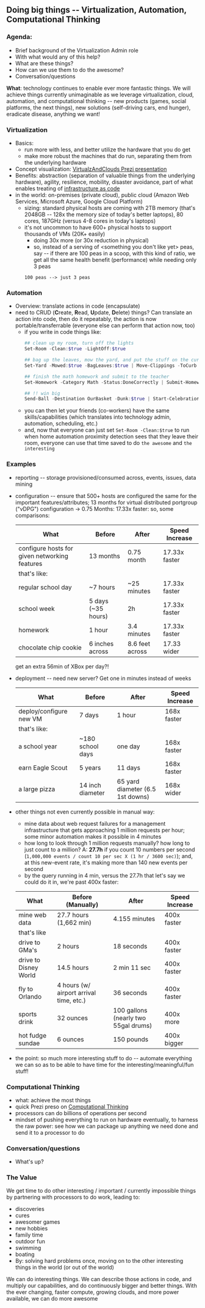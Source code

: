 ##  Doing big things -- Virtualization, Automation, Computational Thinking

### Agenda:
- Brief background of the Virtualization Admin role
- With what would any of this help?
- What are these things?
- How can we use them to do the awesome?
- Conversation/questions

**What**:  technology continues to enable ever more fantastic things. We will achieve things currently unimaginable as we leverage virtualization, cloud, automation, and computational thinking -- new products (games, social platforms, the next things), new solutions (self-driving cars, end hunger), eradicate disease, anything we want!

### Virtualization
- Basics:
    - run more with less, and better utilize the hardware that you do get
    - make more robust the machines that do run, separating them from the underlying hardware
- Concept visualization:  [VirtualzAndClouds Prezi presentation](https://prezi.com/p/9v-hntpnwdvu/)
- Benefits:  abstraction (separation of valuable things from the underlying hardware), agility, resilience, mobility, disaster avoidance, part of what enables treating of [infrastructure as code](https://github.com/awslabs/aws-cloudformation-templates/blob/master/aws/services/ElasticLoadBalancing/ELBWithLockedDownAutoScaledInstances.yaml)
- in the world:  on-premises (private cloud), public cloud (Amazon Web Services, Microsoft Azure, Google Cloud Platform)
    - sizing:  standard physical hosts are coming with 2TB memory (that's 2048GB -- 128x the memory size of today's better laptops), 80 cores, 187GHz (versus 4-8 cores in today's laptops)
    - it's not uncommon to have 600+ physical hosts to support thousands of VMs (20K+ easily)
        - doing 30x more (or 30x reduction in physical)
        - so, instead of a serving of \<something you don't like yet> peas, say -- if there are 100 peas in a scoop, with this kind of ratio, we get all the same health benefit (performance) while needing only 3 peas
        ```
        100 peas --> just 3 peas
        ```

### Automation
- Overview: translate actions in code (encapsulate)
- need to CRUD (**C**reate, **R**ead, **U**pdate, **D**elete) things?  Can translate an action into code, then do it repeatably, the action is now portable/transferrable (everyone else can perform that action now, too)
    - if you write in code things like:
        ```PowerShell
        ## clean up my room, turn off the lights
        Set-Room -Clean:$true -LightOff:$true

        ## bag up the leaves, mow the yard, and put the stuff on the curb
        Set-Yard -Mowed:$true -BagLeaves:$true | Move-Clippings -ToCurb

        ## finish the math homework and submit to the teacher
        Set-Homework -Category Math -Status:DoneCorrectly | Submit-Homework -Destination teacher@MySchool

        ## !! win big
        Send-Ball -Destination OurBasket -Dunk:$true | Start-Celebration -DoMoonwalk:$true
        ```
    - you can then let your friends (co-workers) have the same skills/capabilities (which translates into technology admin, automation, scheduling, etc.)
    - and, now that everyone can just set `Set-Room -Clean:$true` to run when home automation proximity detection sees that they leave their room, everyone can use that time saved to do `the awesome` and `the interesting`

### Examples
- reporting -- storage provisioned/consumed across, events, issues, data mining
- configuration -- ensure that 500+ hosts are configured the same for the important features/attributes; 13 months for virtual distributed portgroup ("vDPG") configuration -> 0.75 Months:  17.33x faster:  so, some comparisons:

    | What | Before | After | Speed Increase |
    | -------- | ----- | ------ | -------- |
    configure hosts for given networking features | 13 months | 0.75 month | 17.33x faster
    that's like: |
    regular school day | ~7 hours | ~25 minutes | 17.33x faster
    school week | 5 days (~35 hours) | 2h | 17.33x faster
    homework | 1 hour | 3.4 minutes | 17.33x faster
    chocolate chip cookie | 6 inches across | 8.6 feet across | 17.33 wider

    get an extra 56min of XBox per day?!
- deployment -- need new server?  Get one in minutes instead of weeks

    | What | Before | After | Speed Increase |
    | -------- | ----- | ------ | -------- |
    | deploy/configure new VM | 7 days   | 1 hour | 168x faster
    | that's like: |
    | a school year | ~180 school days | one day | 168x faster
    | earn Eagle Scout | 5 years | 11 days | 168x faster
    | a large pizza | 14 inch diameter | 65 yard diameter (6.5 1st downs) | 168x wider

- other things not even currently possible in manual way:
    - mine data about web request failures for a management infrastructure that gets approaching 1 million requests per hour; some minor automation makes it possible in 4 minutes
    - how long to look through 1 million requests manually?  how long to just count to a million?  A:  **27.7h** if you count 10 numbers per second (`1,000,000 events / count 10 per sec X (1 hr / 3600 sec)`); and, at this new-event rate, it's making more than 140 new events per second
    - by the query running in 4 min, versus the 27.7h that let's say we could do it in, we're past 400x faster:

    | What | Before (Manually) | After | Speed Increase |
    | -------- | ----------------- | ------ | -------- |
    | mine web data | 27.7 hours (1,662 min) | 4.155 minutes | 400x faster
    that's like |
    drive to GMa's | 2 hours | 18 seconds | 400x faster
    drive to Disney World | 14.5 hours | 2 min 11 sec | 400x faster
    fly to Orlando | 4 hours (w/ airport arrival time, etc.) | 36 seconds | 400x faster
    sports drink | 32 ounces | 100 gallons (nearly two 55gal drums) | 400x more
    hot fudge sundae | 6 ounces | 150 pounds | 400x bigger

- the point:  so much more interesting stuff to do -- automate everything we can so as to be able to have time for the interesting/meaningful/fun stuff!

### Computational Thinking
- what:  achieve the most things
- quick Prezi preso on [Computational Thinking](https://prezi.com/2qrarwldwhac/thinking/)
- processors can do billions of operations per second
- mindset of pushing everything to run on hardware eventually, to harness the raw power:  see how we can package up anything we need done and send it to a processor to do

### Conversation/questions
- What's up?

### The Value
We get time to do other interesting / important / currently impossible things by partnering with processors to do work, leading to:
- discoveries
- cures
- awesomer games
- new hobbies
- family time
- outdoor fun
- swimming
- boating
- By: solving hard problems once, moving on to the other interesting things in the world (or out of the world)

We can do interesting things. We can describe those actions in code, and multiply our capabilities, and do continuously bigger and better things. With the ever changing, faster compute, growing clouds, and more power available, we can do more awesome
